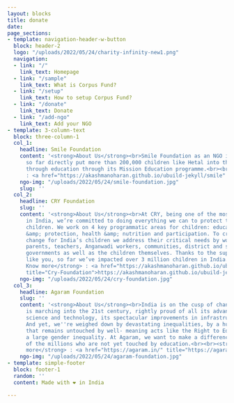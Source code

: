 ```yaml
---
layout: blocks
title: donate
date: 
page_sections:
- template: navigation-header-w-button
  block: header-2
  logo: "/uploads/2022/05/24/charity-infinity-new1.png"
  navigation:
  - link: "/"
    link_text: Homepage
  - link: "/sample"
    link_text: What is Corpus Fund?
  - link: "/setup"
    link_text: How to setup Corpus Fund?
  - link: "/donate"
    link_text: Donate
  - link: "/add-ngo"
    link_text: Add your NGO
- template: 3-column-text
  block: three-column-1
  col_1:
    headline: Smile Foundation
    content: '<strong>About Us</strong><br>Smile Foundation as an NGO in India has
      so far directly put more than 200,000 children like Hetal into the path of empowerment
      through education through its Mission Education programme.<br><br>To know more
      : <a href="https://akashmanoharan.github.io/ubuild-jekyll/smile" title="https://akashmanoharan.github.io/ubuild-jekyll/smile">https://akashmanoharan.github.io/ubuild-jekyll/smile</a>'
    ngo-img: "/uploads/2022/05/24/smile-foundation.jpg"
    slug: ''
  col_2:
    headline: CRY Foundation
    slug: ''
    content: '<strong>About Us</strong><br>At CRY, being one of the most trusted NGOs
      in India, we’re committed to doing everything we can to protect the rights of
      children. We work on 4 key programmatic areas for children: education, safety
      &amp; protection, health &amp; nutrition and participation. To create a sustainable
      change for India’s children we address their critical needs by working with
      parents, teachers, Anganwadi workers, communities, district and state-level
      governments as well as the children themselves. Thanks to the support of people
      like you, so far we’ve impacted over 3 million children in India.<br><br><strong>To
      Know more</strong> : <a href="https://akashmanoharan.github.io/ubuild-jekyll/cry"
      title="Cry-Foundation">https://akashmanoharan.github.io/ubuild-jekyll/cry</a>'
    ngo-img: "/uploads/2022/05/24/cry-foundation.jpg"
  col_3:
    headline: Agaram Foundation
    slug: ''
    content: '<strong>About Us</strong><br>India is on the cusp of change. The country
      is marching into the 21st century, rightly proud of all its advancements in
      science and technology, its spectacular improvements in infrastructure and IT.
      And yet, we''re weighed down by devastating inequalities, by a huge population
      that remains untouched by well- meaning acts like the Right to Education, and
      a large gender inequality. At Agaram, we want to make a difference in the lives
      of the millions who are not yet touched by education.<br><br><strong>To know
      more</strong> : <a href="https://agaram.in/" title="https://agaram.in/">https://agaram.in/</a>'
    ngo-img: "/uploads/2022/05/24/agaram-foundation.jpg"
- template: simple-footer
  block: footer-1
  random: ''
  content: Made with ❤︎ in India

---
```

